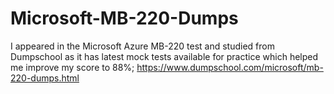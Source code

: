 # Microsoft-MB-220-Dumps
I appeared in the Microsoft Azure MB-220 test and studied from Dumpschool as it has latest mock tests available for practice which helped me improve my score to 88%; https://www.dumpschool.com/microsoft/mb-220-dumps.html
